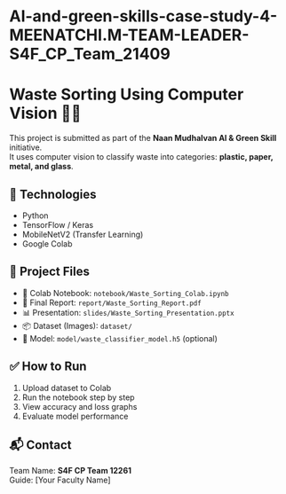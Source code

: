 # AI-and-green-skills-case-study-4-MEENATCHI.M-TEAM-LEADER-S4F_CP_Team_21409
# Waste Sorting Using Computer Vision 🚮🤖

This project is submitted as part of the **Naan Mudhalvan AI & Green Skill** initiative.  
It uses computer vision to classify waste into categories: **plastic, paper, metal, and glass**.

## 🔧 Technologies
- Python
- TensorFlow / Keras
- MobileNetV2 (Transfer Learning)
- Google Colab

## 📁 Project Files
- 📓 Colab Notebook: `notebook/Waste_Sorting_Colab.ipynb`
- 📝 Final Report: `report/Waste_Sorting_Report.pdf`
- 📊 Presentation: `slides/Waste_Sorting_Presentation.pptx`
- 📦 Dataset (Images): `dataset/`
- 🧠 Model: `model/waste_classifier_model.h5` (optional)

## ✅ How to Run
1. Upload dataset to Colab
2. Run the notebook step by step
3. View accuracy and loss graphs
4. Evaluate model performance

## 📬 Contact
Team Name: **S4F CP Team 12261**  
Guide: [Your Faculty Name]  

